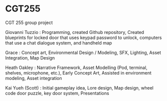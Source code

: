 # CGT255
CGT 255 group project

Giovanni Tuzzio : Programming, created Github repository, Created blueprints for locked door that uses keypad password to unlock, computers that use a chat dialogue system, and handheld map

Grace : Concept art, Environmental Design / Modeling, SFX, Lighting, Asset Integration, Map Design

Heath Oakley : Narrative Framework, Asset Modelling (Pod, terminal, shelves, microphone, etc.), Early Concept Art, Assisted in environment modeling, Asset integration

Kai Yueh (Scott) : Initial gameplay idea, Lore design, Map design, wheel code door puzzle, key door system, Presentations
